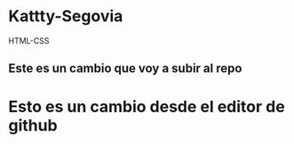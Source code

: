# Kattty-Segovia
HTML-CSS


## Este es un cambio que voy a subir al repo


# Esto es un cambio desde el editor de github
